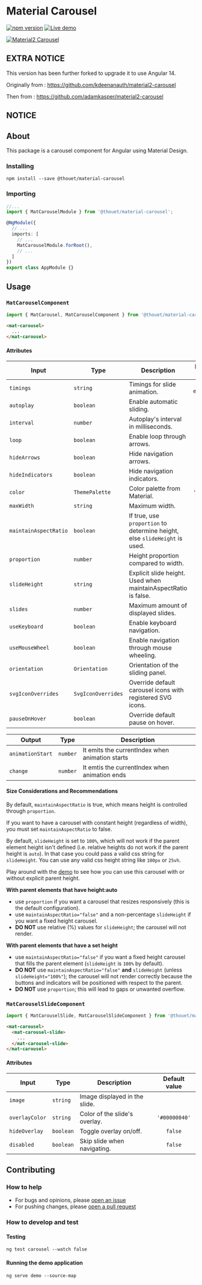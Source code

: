 # Material Carousel
[![npm version](https://badge.fury.io/js/@thouet%2Fmaterial-carousel.svg)](https://badge.fury.io/js/@thouet%2Fmaterial-carousel)
[![Live demo](https://img.shields.io/badge/demo-blue.svg)](https://thouet-sigma.github.io/material2-carousel/)

[![Material2 Carousel](./projects/demo/src/assets/Biglogo.png)](https://github.com/thouet-sigma/material2-carousel)

## EXTRA NOTICE

This version has been further forked to upgrade it to use Angular 14.

Originally from : https://github.com/kdeenanauth/material2-carousel

Then from : https://github.com/adamkasper/material2-carousel

## NOTICE


## About
This package is a carousel component for Angular using Material Design.

### Installing
`npm install --save @thouet/material-carousel`

### Importing
```typescript
//...
import { MatCarouselModule } from '@thouet/material-carousel';

@NgModule({
  // ...
  imports: [
    // ...
    MatCarouselModule.forRoot(),
    // ...
  ]
})
export class AppModule {}
```

## Usage
### `MatCarouselComponent`
```typescript
import { MatCarousel, MatCarouselComponent } from '@thouet/material-carousel';
```
```html
<mat-carousel>
  ...
</mat-carousel>
```
#### Attributes
| Input                 |  Type              | Description                                                                | Default value     |
| --------------------- | ------------------ | -------------------------------------------------------------------------- | :---------------: |
| `timings`             | `string`           | Timings for slide animation.                                               | `'250ms ease-in'` |
| `autoplay`            | `boolean`          | Enable automatic sliding.                                                  | `true`            |
| `interval`            | `number`           | Autoplay's interval in milliseconds.                                       | `5000`            |
| `loop`                | `boolean`          | Enable loop through arrows.                                                | `true`            |
| `hideArrows`          | `boolean`          | Hide navigation arrows.                                                    | `true`            |
| `hideIndicators`      | `boolean`          | Hide navigation indicators.                                                | `true`            |
| `color`               | `ThemePalette`     | Color palette from Material.                                               | `'accent'`        |
| `maxWidth`            | `string`           | Maximum width.                                                             | `'auto'`          |
| `maintainAspectRatio` | `boolean`          | If true, use `proportion` to determine height, else `slideHeight` is used. | `true`            |
| `proportion`          | `number`           | Height proportion compared to width.                                       | `25`              |
| `slideHeight`         | `string`           | Explicit slide height. Used when maintainAspectRatio is false.             | `'100%'`          |
| `slides`              | `number`           | Maximum amount of displayed slides.                                        |                   |
| `useKeyboard`         | `boolean`          | Enable keyboard navigation.                                                | `false`           |
| `useMouseWheel`       | `boolean`          | Enable navigation through mouse wheeling.                                  | `false`           |
| `orientation`         | `Orientation`      | Orientation of the sliding panel.                                          | `'ltr'`           |
| `svgIconOverrides`    | `SvgIconOverrides` | Override default carousel icons with registered SVG icons.                 |                   |
| `pauseOnHover`        | `boolean`          | Override default pause on hover.                                           | `true`            |


| Output                |  Type              | Description                                                                |
| --------------------- | ------------------ | -------------------------------------------------------------------------- |
| `animationStart`      | `number`           | It emits the currentIndex when animation starts                            |
| `change`              | `number`           | It emtis the currentIndex when animation ends                              |


#### Size Considerations and Recommendations
By default, `maintainAspectRatio` is true, which means height is controlled through `proportion`.

If you want to have a carousel with constant height (regardless of width), you must set `maintainAspectRatio` to false.

By default, `slideHeight` is set to `100%`, which will not work if the parent element height isn't defined (i.e. relative heights do not work if the parent height is `auto`). In that case you could pass a valid css string for `slideHeight`. You can use any valid css height string like `100px` or `25vh`.

Play around with the [demo](https://gabrielbusarello.github.io/material2-carousel/) to see how you can use this carousel with or without explicit parent height.

**With parent elements that have height:auto**
* use `proportion` if you want a carousel that resizes responsively (this is the default configuration).
* use `maintainAspectRatio="false"` and a non-percentage `slideHeight` if you want a fixed height carousel.
* **DO NOT** use relative (%) values for `slideHeight`; the carousel will not render.

**With parent elements that have a set height**
* use `maintainAspectRatio="false"` if you want a fixed height carousel that fills the parent element (`slideHeight` is `100%` by default).
* **DO NOT** use `maintainAspectRatio="false"` **and** `slideHeight` (unless `slideHeight="100%"`); the carousel will not render correctly because the buttons and indicators will be positioned with respect to the parent.
* **DO NOT** use `proportion`; this will lead to gaps or unwanted overflow.

### `MatCarouselSlideComponent`
```typescript
import { MatCarouselSlide, MatCarouselSlideComponent } from '@thouet/material-carousel';
```
```html
<mat-carousel>
  <mat-carousel-slide>
    ...
  </mat-carousel-slide>
</mat-carousel>
```
#### Attributes
| Input          | Type      | Description                   | Default value |
| -------------- | --------- | ----------------------------- | :-----------: |
| `image`        | `string`  | Image displayed in the slide. |               |
| `overlayColor` | `string`  | Color of the slide's overlay. | `'#00000040'` |
| `hideOverlay`  | `boolean` | Toggle overlay on/off.        | `false`       |
| `disabled`     | `boolean` | Skip slide when navigating.   | `false`       |

## Contributing
### How to help
- For bugs and opinions, please [open an issue](https://github.com/thouet-sigma/material2-carousel/issues/new)
- For pushing changes, please [open a pull request](https://github.com/thouet-sigma/material2-carousel/compare)

### How to develop and test
#### Testing
`ng test carousel --watch false`
#### Running the demo application
`ng serve demo --source-map`
